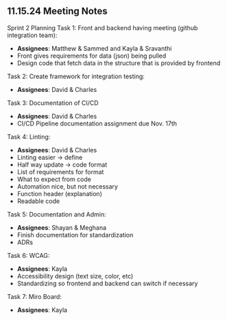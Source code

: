 ## 11.15.24 Meeting Notes

Sprint 2 Planning
Task 1: Front and backend having meeting (github integration team):
- **Assignees**: Matthew & Sammed and Kayla & Sravanthi
- Front gives requirements for data (json) being pulled
- Design code that fetch data in the structure that is provided by frontend

Task 2: Create framework for integration testing:
- **Assignees**: David & Charles

Task 3: Documentation of CI/CD
- **Assignees**: David & Charles
- CI/CD Pipeline documentation assignment due Nov. 17th 

Task 4: Linting:
- **Assignees**: David & Charles
- Linting easier -> define
- Half way update -> code format
- List of requirements for format
- What to expect from code
- Automation nice, but not necessary
- Function header (explanation)
- Readable code

Task 5: Documentation and Admin:
- **Assignees**: Shayan & Meghana
- Finish documentation for standardization
- ADRs

Task 6: WCAG:
- **Assignees**: Kayla
- Accessibility design (text size, color, etc)
- Standardizing so frontend and backend can switch if necessary

Task 7: Miro Board:
- **Assignees**: Kayla
